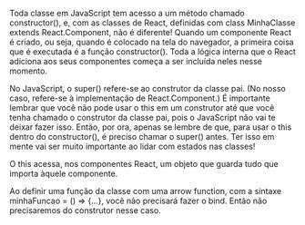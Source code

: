 
Toda classe em JavaScript tem acesso a um método chamado constructor(), e, com as classes de React, definidas com class MinhaClasse extends React.Component, não é diferente! Quando um componente React é criado, ou seja, quando é colocado na tela do navegador, a primeira coisa que é executada é a função constructor(). Toda a lógica interna que o React adiciona aos seus componentes começa a ser incluída neles nesse momento.

No JavaScript, o super() refere-se ao construtor da classe pai. (No nosso caso, refere-se à implementação de React.Component.) É importante lembrar que você não pode usar o this em um construtor até que você tenha chamado o construtor da classe pai, pois o JavaScript não vai te deixar fazer isso. Então, por ora, apenas se lembre de que, para usar o this dentro do constructor(), é preciso chamar o super() antes. Ter isso em mente vai ser muito importante ao lidar com estados nas classes!

O this acessa, nos componentes React, um objeto que guarda tudo que importa àquele componente.

Ao definir uma função da classe com uma arrow function, com a sintaxe minhaFuncao = () => {...}, você não precisará fazer o bind. Então não precisaremos do construtor nesse caso.
